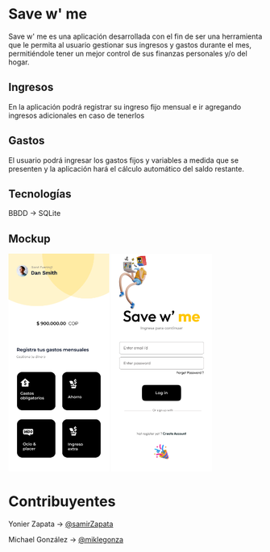 # Save w' me
Save w' me es una aplicación desarrollada con el fin de ser una herramienta que le permita al 
usuario gestionar sus ingresos y gastos durante el mes, permitiéndole tener un mejor control 
de sus finanzas personales y/o del hogar.

## Ingresos
En la aplicación podrá registrar su ingreso fijo mensual e ir agregando ingresos adicionales
en caso de tenerlos

## Gastos
El usuario podrá ingresar los gastos fijos y variables a medida que se presenten y la
aplicación hará el cálculo automático del saldo restante.

## Tecnologías
BBDD → SQLite

## Mockup
<img src="./description/dashboard.png" width="200" />
<img src="./description/login.png" width="200" />

# Contribuyentes
Yonier Zapata → [@samirZapata](https://github.com/samirZapata)

Michael González → [@miklegonza](https://github.com/miklegonza)
